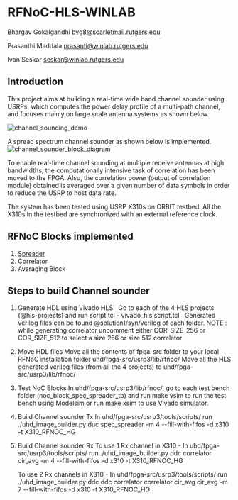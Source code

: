 # RFNoC-HLS-WINLAB

Bhargav Gokalgandhi bvg8@scarletmail.rutgers.edu

Prasanthi Maddala prasanti@winlab.rutgers.edu

Ivan Seskar seskar@winlab.rutgers.edu

## Introduction
This project aims at building a real-time wide band channel sounder using USRPs, which computes the power delay profile of a multi-path channel, and focuses mainly on large scale antenna systems as shown below.

![channel_sounding_demo](https://user-images.githubusercontent.com/9439021/27981986-ee9480fa-6364-11e7-8bd5-c1f9374eb964.jpg)

A spread spectrum channel sounder as shown below is implemented.
![channel_sounder_block_diagram](https://user-images.githubusercontent.com/9439021/27981984-e9af8008-6364-11e7-981e-91cf151f054d.jpg)

To enable real-time channel sounding at multiple receive antennas at high bandwidths, the computationally intensive task of correlation has been moved to the FPGA. Also, the correlation power (output of correlation module) obtained is averaged over a given number of data symbols in order to reduce the USRP to host data rate.

The system has been tested using USRP X310s on ORBIT testbed. All the X310s in the testbed are synchronized with an external reference clock. 

## RFNoC Blocks implemented

1) [Spreader](hls-projects/spreader/README.md)
2) Correlator
3) Averaging Block

## Steps to build Channel sounder

1) Generate HDL using Vivado HLS
   Go to each of the 4 HLS projects (@hls-projects) and run script.tcl - vivado_hls script.tcl
   Generated verilog files can be found @solution1/syn/verilog of each folder.
   NOTE : while generating correlator uncomment either COR_SIZE_256 or COR_SIZE_512 to select a size 256 or size 512 correlator
   
2) Move HDL files 
   Move all the contents of fpga-src folder to your local RFNoC installation folder uhd/fpga-src/usrp3/lib/rfnoc/
   Move all the HLS generated verilog files (from all the 4 projects) to uhd/fpga-src/usrp3/lib/rfnoc/
   
3) Test NoC Blocks
   In uhd/fpga-src/usrp3/lib/rfnoc/, go to each test bench folder (noc_block_spec_spreader_tb) and run make vsim to run the test bench using Modelsim or run make xsim to use Vivado simulator.
   
4) Build Channel sounder Tx
   In uhd/fpga-src/usrp3/tools/scripts/ run
   ./uhd_image_builder.py duc spec_spreader -m 4 --fill-with-fifos -d x310 -t X310_RFNOC_HG
   
5) Build Channel sounder Rx
   To use 1 Rx channel in X310 - In uhd/fpga-src/usrp3/tools/scripts/ run
   ./uhd_image_builder.py ddc correlator cir_avg -m 4 --fill-with-fifos -d x310 -t X310_RFNOC_HG
   
   To use 2 Rx channels in X310 - In uhd/fpga-src/usrp3/tools/scripts/ run
   ./uhd_image_builder.py ddc ddc correlator correlator cir_avg cir_avg -m 7 --fill-with-fifos -d x310 -t X310_RFNOC_HG
